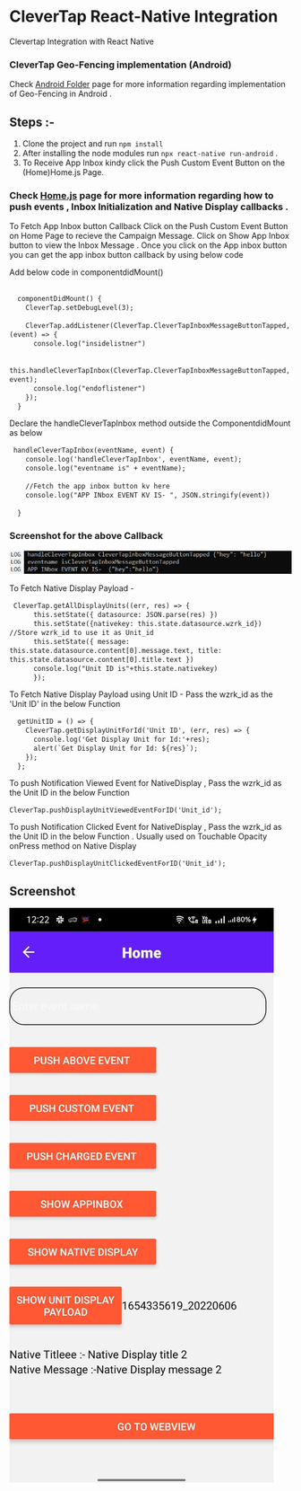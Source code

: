 # CleverTap React-Native Integration
Clevertap Integration with React Native


### CleverTap Geo-Fencing implementation (Android)
Check [Android Folder](https://github.com/devennazareCT/Clevertap-React_Native/tree/master/android) page for more information regarding implementation of Geo-Fencing in Android  .

## Steps :-
1) Clone the project and run ``` npm install ```
2) After installing the node modules run ``` npx react-native run-android ``` .
3) To Receive App Inbox kindy click the Push Custom Event Button on the (Home)Home.js Page.


### Check [Home.js](https://github.com/devennazareCT/Clevertap-React_Native/blob/master/Home.js) page for more information regarding how to push events , Inbox Initialization and Native Display callbacks .

To Fetch App Inbox button Callback 
Click on the Push Custom Event Button on Home Page to recieve the Campaign Message.
Click on Show App Inbox button to view the Inbox Message . 
Once you click on the App inbox button you can get the app inbox button callback by using below code 

Add below code in componentdidMount()
```

  componentDidMount() {
    CleverTap.setDebugLevel(3);

    CleverTap.addListener(CleverTap.CleverTapInboxMessageButtonTapped, (event) => {
      console.log("insidelistner")

      this.handleCleverTapInbox(CleverTap.CleverTapInboxMessageButtonTapped, event);
      console.log("endoflistener")
    });
  }

```
Declare the handleCleverTapInbox method outside the ComponentdidMount as below

```
 handleCleverTapInbox(eventName, event) {
    console.log('handleCleverTapInbox', eventName, event);
    console.log("eventname is" + eventName);

    //Fetch the app inbox button kv here 
    console.log("APP INbox EVENT KV IS- ", JSON.stringify(event))

  }

```
### Screenshot for the above Callback

![App Inbox Button Callback](https://github.com/devennazareCT/Clevertap-React_Native/blob/master/AppInboxButtonCallback.png)

To Fetch Native Display Payload - 

``` 
 CleverTap.getAllDisplayUnits((err, res) => {
      this.setState({ datasource: JSON.parse(res) })
      this.setState({nativekey: this.state.datasource.wzrk_id}) //Store wzrk_id to use it as Unit_id  
      this.setState({ message: this.state.datasource.content[0].message.text, title: this.state.datasource.content[0].title.text })
      console.log("Unit ID is"+this.state.nativekey)
      });
```

To Fetch Native Display Payload using Unit ID  - 
Pass the wzrk_id as the 'Unit ID' in the below Function 
```
  getUnitID = () => {
    CleverTap.getDisplayUnitForId('Unit ID', (err, res) => {
      console.log('Get Display Unit for Id:'+res);
      alert(`Get Display Unit for Id: ${res}`);
    });
  };
```
To push Notification Viewed Event for NativeDisplay ,
Pass the wzrk_id as the Unit ID in the below Function 

```
CleverTap.pushDisplayUnitViewedEventForID('Unit_id');
```

To push Notification Clicked Event for NativeDisplay ,
Pass the wzrk_id as the Unit ID in the below Function . Usually used on Touchable Opacity onPress method on Native Display
```
CleverTap.pushDisplayUnitClickedEventForID('Unit_id');
```

## Screenshot 
![CT ReactNative](https://github.com/devennazareCT/Clevertap-React_Native/blob/master/ss.jpg)
